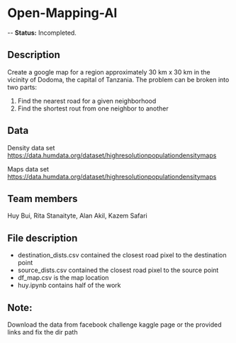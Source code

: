 # Open-Mapping-AI
-- **Status:** Incompleted.

## Description
Create a google map for a region approximately 30 km x 30 km in the vicinity of Dodoma, the capital of Tanzania. The problem can be broken into two parts:

1) Find the nearest road for a given neighborhood
2) Find the shortest rout from one neighbor to another

## Data
Density data set
https://data.humdata.org/dataset/highresolutionpopulationdensitymaps

Maps data set
https://data.humdata.org/dataset/highresolutionpopulationdensitymaps

## Team members
Huy Bui, Rita Stanaityte, Alan Akil, Kazem Safari

## File description
* destination_dists.csv contained the closest road pixel to the destination point 
* source_dists.csv contained the closest road pixel to the source point 
* df_map.csv is the map location
* huy.ipynb contains half of the work

## Note: 
Download the data from facebook challenge kaggle page or the provided links and fix the dir path
